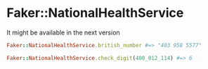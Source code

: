 # Faker::NationalHealthService

It might be available in the next version

```ruby
Faker::NationalHealthService.british_number #=> "403 958 5577"

Faker::NationalHealthService.check_digit(400_012_114) #=> 6
```
